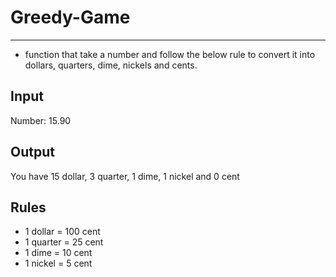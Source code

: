 # Greedy-Game
-------------

* function that take a number and follow the below rule to convert it into dollars, quarters, dime, nickels and cents.

## Input
Number: 15.90



## Output
You have 15 dollar, 3 quarter, 1 dime, 1 nickel and 0 cent

## Rules
* 1 dollar = 100 cent
* 1 quarter = 25 cent
* 1 dime = 10 cent
* 1 nickel = 5 cent
